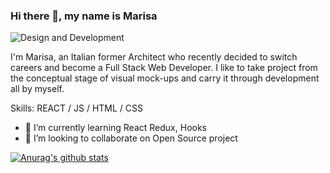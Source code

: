 ### Hi there 👋, my name is Marisa

![Design and Development](https://media-exp1.licdn.com/dms/image/C4D16AQHlkDNK3vFSjA/profile-displaybackgroundimage-shrink_200_800/0/1566752127388?e=1616630400&v=beta&t=PDxlOuZLwmdrc2BzChU3bnN_tWMMigv_ziVnG2vNyEo)

I'm Marisa, an Italian former Architect who recently decided to switch careers and become a Full Stack Web Developer. I like to take project from the conceptual stage of visual mock-ups and carry it through development all by myself.

Skills: REACT / JS / HTML / CSS

- 🌱 I’m currently learning React Redux, Hooks 
- 👯 I’m looking to collaborate on Open Source project 











[![Anurag's github stats](https://github-readme-stats.vercel.app/api?username=marisa2306)](https://github.com/anuraghazra/github-readme-stats)
